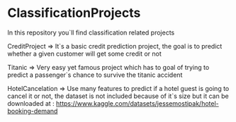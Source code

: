 # ClassificationProjects

In this repository you`ll find classification related projects

CreditProject => It`s a basic credit prediction project, the goal is to predict whether a given customer will get some credit or not

Titanic => Very easy yet famous project which has to goal of trying to predict a passenger`s chance to survive the titanic accident

HotelCancelation => Use many features to predict if a hotel guest is going to cancel it or not, the dataset is not included because of it`s size
but it can be downloaded at : https://www.kaggle.com/datasets/jessemostipak/hotel-booking-demand

